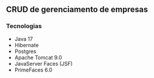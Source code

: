 ## CRUD de gerenciamento de empresas

### Tecnologias
* Java 17
* Hibernate
* Postgres
* Apache Tomcat 9.0
* JavaServer Faces (JSF)
* PrimeFaces 6.0

